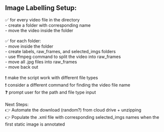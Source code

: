 ## **Image Labelling Setup:**

✅ for every video file in the directory  
    - create a folder with corresponding name  
    - move the video inside the folder    
<br>
✅ for each folder:   
    - move inside the folder  
    - create labels, raw_frames, and selected_imgs folders  
    - use ffmpeg command to split the video into raw_frames  
    - move all .jpg files into raw_frames  
    - move back out  
<br>
❗  make the script work with different file types  
❗  consider a different command for finding the video file name  
❓ prompt user for the path and file type input  
<br>
Next Steps:  
    👉 Automate the download (random?) from cloud drive + unzipping  
    👉 Populate the .xml file with corresponding selected_imgs names when the first static image is annotated  


    
